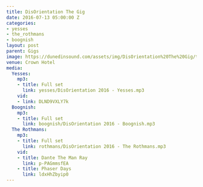 ```yaml
---
title: DisOrientation The Gig
date: 2016-07-13 05:00:00 Z
categories:
- yesses
- the_rothmans
- boognish
layout: post
parent: Gigs
image: https://dunedinsound.com/assets/img/DisOrientation%20The%20Gig/the_rothmans/P1060487%20(Small).jpg
venue: Crown Hotel
media:
  Yesses:
    mp3:
    - title: Full set
      link: yesses/DisOrientation 2016 - Yesses.mp3
    vid:
    - link: DLND9VXLY7k
  Boognish:
    mp3:
    - title: Full set
      link: boognish/DisOrientation 2016 - Boognish.mp3
  The Rothmans:
    mp3:
    - title: Full set
      link: rothmans/DisOrientation 2016 - The Rothmans.mp3
    vid:
    - title: Dante The Man Ray
      link: p-PAGmmsfEA
    - title: Phaser Days
      link: ldxHhZbyip0
---
```


